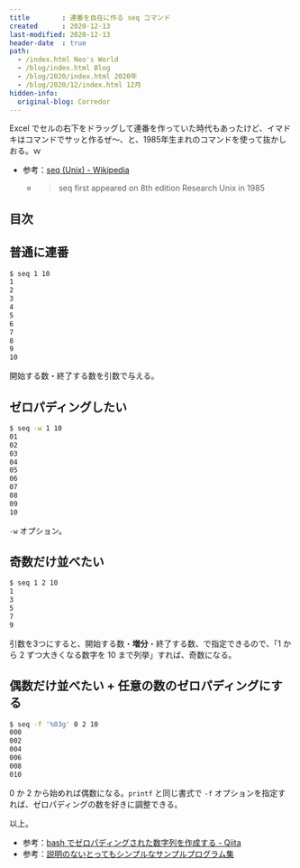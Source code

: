 ```yaml
---
title        : 連番を自在に作る seq コマンド
created      : 2020-12-13
last-modified: 2020-12-13
header-date  : true
path:
  - /index.html Neo's World
  - /blog/index.html Blog
  - /blog/2020/index.html 2020年
  - /blog/2020/12/index.html 12月
hidden-info:
  original-blog: Corredor
---
```


Excel でセルの右下をドラッグして連番を作っていた時代もあったけど、イマドキはコマンドでサッと作るぜ〜、と、1985年生まれのコマンドを使って抜かしおる。ｗ

- 参考：[seq (Unix) - Wikipedia](https://en.wikipedia.org/wiki/Seq_(Unix))
  - > seq first appeared on 8th edition Research Unix in 1985

## 目次

## 普通に連番

```bash
$ seq 1 10
1
2
3
4
5
6
7
8
9
10
```

開始する数・終了する数を引数で与える。

## ゼロパディングしたい

```bash
$ seq -w 1 10
01
02
03
04
05
06
07
08
09
10
```

`-w` オプション。

## 奇数だけ並べたい

```bash
$ seq 1 2 10
1
3
5
7
9
```

引数を3つにすると、開始する数・**増分**・終了する数、で指定できるので、「1 から 2 ずつ大きくなる数字を 10 まで列挙」すれば、奇数になる。

## 偶数だけ並べたい + 任意の数のゼロパディングにする

```bash
$ seq -f '%03g' 0 2 10
000
002
004
006
008
010
```

0 か 2 から始めれば偶数になる。`printf` と同じ書式で `-f` オプションを指定すれば、ゼロパディングの数を好きに調整できる。

以上。

- 参考：[bash でゼロパディングされた数字列を作成する - Qiita](https://qiita.com/hitode7456/items/4f1c2715192e297ceb51)
- 参考：[説明のないとってもシンプルなサンプルプログラム集](http://simplesandsamples.com/seq1.linux.html)
